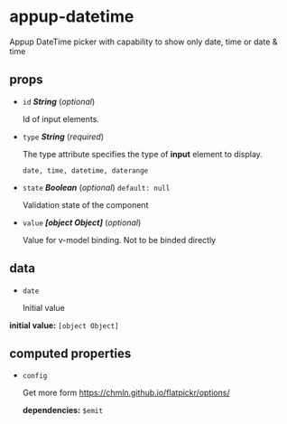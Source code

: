 # appup-datetime 

Appup DateTime picker with capability to show only date, time or date & time 

## props 

- `id` ***String*** (*optional*) 

  Id of input elements. 

- `type` ***String*** (*required*) 

  The type attribute specifies the type of <strong>input</strong> element to display.
  
  `date, time, datetime, daterange` 

- `state` ***Boolean*** (*optional*) `default: null` 

  Validation state of the component 

- `value` ***[object Object]*** (*optional*) 

  Value for v-model binding. Not to be binded directly 

## data 

- `date` 

  Initial value 

**initial value:** `[object Object]` 

## computed properties 

- `config` 

  Get more form https://chmln.github.io/flatpickr/options/ 

   **dependencies:** `$emit` 


